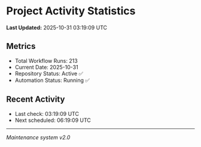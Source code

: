 # Project Activity Statistics

**Last Updated:** 2025-10-31 03:19:09 UTC

## Metrics
- Total Workflow Runs: 213
- Current Date: 2025-10-31
- Repository Status: Active ✅
- Automation Status: Running ✅

## Recent Activity
- Last check: 03:19:09 UTC
- Next scheduled: 06:19:09 UTC

---
*Maintenance system v2.0*
